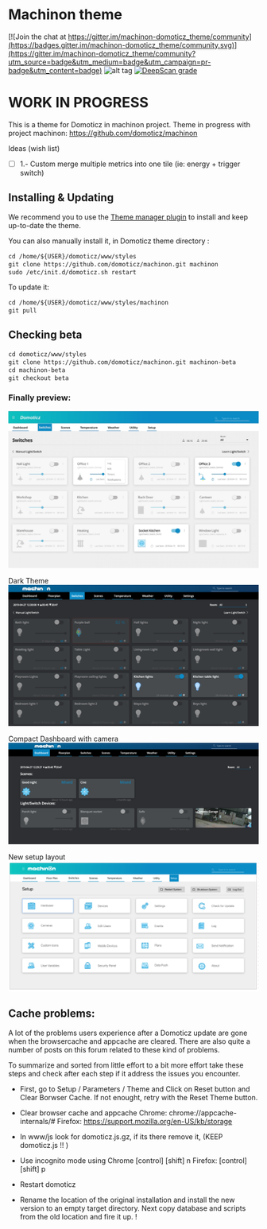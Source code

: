 # Machinon theme

[![Join the chat at https://gitter.im/machinon-domoticz_theme/community](https://badges.gitter.im/machinon-domoticz_theme/community.svg)](https://gitter.im/machinon-domoticz_theme/community?utm_source=badge&utm_medium=badge&utm_campaign=pr-badge&utm_content=badge) ![alt tag](https://img.shields.io/badge/dynamic/json.svg?label=Version&url=https%3A%2F%2Fraw.githubusercontent.com%2Fdomoticz%2FMachinon%2Fmaster%2Ftheme.json&query=version&colorB=blue) [![DeepScan grade](https://deepscan.io/api/teams/5668/projects/7507/branches/77435/badge/grade.svg)](https://deepscan.io/dashboard#view=project&tid=5668&pid=7507&bid=77435)

# WORK IN PROGRESS

This is a theme for Domoticz in machinon project. Theme in progress with project machinon:
https://github.com/domoticz/machinon

Ideas (wish list)
- [ ] 1.- Custom merge multiple metrics into one tile (ie: energy + trigger switch)


## Installing & Updating

We recommend you to use the [Theme manager plugin](https://github.com/galadril/domoticz-theme-manager) to install and keep up-to-date the theme.

You can also manually install it, in Domoticz theme directory :

```
cd /home/${USER}/domoticz/www/styles
git clone https://github.com/domoticz/machinon.git machinon
sudo /etc/init.d/domoticz.sh restart
```

To update it:
```
cd /home/${USER}/domoticz/www/styles/machinon
git pull
```

## Checking beta
```
cd domoticz/www/styles
git clone https://github.com/domoticz/machinon.git machinon-beta
cd machinon-beta
git checkout beta
```

### Finally preview:

![Idea of theme machinon](/images/readme/idea_domoticz_machinon.jpg)

Dark Theme
![Dark Theme](/images/readme/dark_theme.png)

Compact Dashboard with camera
![Compact Dashboatd camera](/images/readme/compact_dash.png)

New setup layout
![Suggested new Setup layout - not implemented yet](/images/unorganised/screen_references/setup.png)

## Cache problems:

A lot of the problems users experience after a Domoticz update are gone when the browsercache and appcache are cleared. There are also quite a number of posts on this forum related to these kind of problems.

To summarize and sorted from little effort to a bit more effort take these steps and check after each step if it address the issues you encounter.

- First, go to Setup / Parameters / Theme and Click on Reset button and Clear Borwser Cache. If not enought, retry with the Reset Theme button.

- Clear browser cache and appcache 
Chrome: chrome://appcache-internals/#
Firefox: https://support.mozilla.org/en-US/kb/storage 

- In www/js look for domoticz.js.gz, if its there remove it, (KEEP domoticz.js !! )
- Use incognito mode using 
Chrome [control] [shift] n
Firefox: [control] [shift] p

- Restart domoticz
- Rename the location of the original installation and install the new version to an empty target directory. Next copy database and scripts from the old location and fire it up.
!
